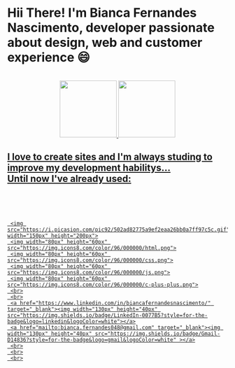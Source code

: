 <h1>Hii There! I'm Bianca Fernandes Nascimento, developer passionate about design, web and customer experience 😄</h1>
<br>
 <div align="center">
  <a href="https://github.com/BFN100">
  <img height="130em" src="https://github-readme-stats.vercel.app/api?username=BFN100&show_icons=true&theme=dracula&include_all_commits=true&count_private=true">
  <img height="130em" src="https://github-readme-stats.vercel.app/api/top-langs/?username=BFN100&layout=compact&langs_count=7&theme=dracula">
</div>
  
 ##
  
<div>
  <h2>I love to create sites and I'm always studing to improve my development habilitys... <br> Until now I've  already used:</h2>
  <br>
 <div style="display: inline_block">
     <br>
     <br>

  <!-- https://picasion.com/ -->
     <img src="https://i.picasion.com/pic92/502ad82775a9ef2eaa26bb0a7ff97c5c.gif" width="150px" height="200px">
     <img width="80px" height="60px" src="https://img.icons8.com/color/96/000000/html.png">
     <img width="80px" height="60px" src="https://img.icons8.com/color/96/000000/css.png">
     <img width="80px" height="60px" src="https://img.icons8.com/color/96/000000/js.png">
     <img width="80px" height="60px" src="https://img.icons8.com/color/96/000000/c-plus-plus.png">
     <br>
     <br>
     <a href="https://www.linkedin.com/in/biancafernandesnascimento/" target="_blank"><img width="130px" height="40px" src="https://img.shields.io/badge/LinkedIn-0077B5?style=for-the-badge&logo=linkedin&logoColor=white"></a>
     <a href="mailto:bianca.fernandes048@gmail.com" target="_blank"><img width="130px" height="40px" src="https://img.shields.io/badge/Gmail-D14836?style=for-the-badge&logo=gmail&logoColor=white" ></a>
     <br>
     <br>
     <br>
  </div>
</div>
 
  ##
  
